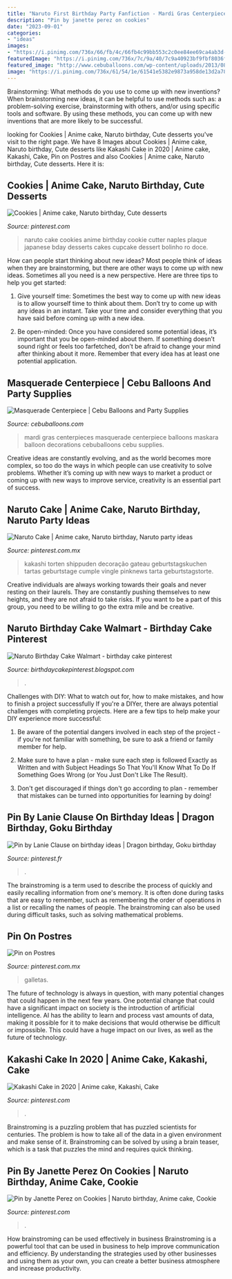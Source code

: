 ```yaml
---
title: "Naruto First Birthday Party Fanfiction - Mardi Gras Centerpieces Masquerade Centerpiece Balloons Maskara Balloon Decorations Cebuballoons Cebu Supplies"
description: "Pin by janette perez on cookies"
date: "2023-09-01"
categories:
- "ideas"
images:
- "https://i.pinimg.com/736x/66/fb/4c/66fb4c99bb553c2c0ee84ee69ca4ab3d--decorated-cookies-eat.jpg"
featuredImage: "https://i.pinimg.com/736x/7c/9a/40/7c9a40923bf9fbf8036f65fef0098812.jpg"
featured_image: "http://www.cebuballoons.com/wp-content/uploads/2013/08/Maskara-Centerpieces.jpg"
image: "https://i.pinimg.com/736x/61/54/1e/61541e5382e9873a958de13d2a785f7e.jpg"
---
```



Brainstorming: What methods do you use to come up with new inventions?
When brainstorming new ideas, it can be helpful to use methods such as: a problem-solving exercise, brainstorming with others, and/or using specific tools and software. By using these methods, you can come up with new inventions that are more likely to be successful.

	

		
looking for Cookies | Anime cake, Naruto birthday, Cute desserts you've visit to the right page. We have 8 Images about Cookies | Anime cake, Naruto birthday, Cute desserts like Kakashi Cake in 2020 | Anime cake, Kakashi, Cake, Pin on Postres and also Cookies | Anime cake, Naruto birthday, Cute desserts. Here it is:
		
    
## Cookies | Anime Cake, Naruto Birthday, Cute Desserts

<img loading=lazy src="https://i.pinimg.com/736x/66/fb/4c/66fb4c99bb553c2c0ee84ee69ca4ab3d--decorated-cookies-eat.jpg" onerror="this.onerror=null;this.src='https://tse2.mm.bing.net/th?id=OIP.XmdsqhNdt__pqiHyBaNiqwHaHa&amp;pid=15.1';" alt="Cookies | Anime cake, Naruto birthday, Cute desserts">

_Source: pinterest.com_

>naruto cake cookies anime birthday cookie cutter naples plaque japanese bday desserts cakes cupcake dessert bolinho ro doce. 

	

How can people start thinking about new ideas?
Most people think of ideas when they are brainstorming, but there are other ways to come up with new ideas. Sometimes all you need is a new perspective. Here are three tips to help you get started: 
1. Give yourself time: Sometimes the best way to come up with new ideas is to allow yourself time to think about them. Don’t try to come up with any ideas in an instant. Take your time and consider everything that you have said before coming up with a new idea. 

2. Be open-minded: Once you have considered some potential ideas, it’s important that you be open-minded about them. If something doesn’t sound right or feels too farfetched, don’t be afraid to change your mind after thinking about it more. Remember that every idea has at least one potential application.

    
## Masquerade Centerpiece | Cebu Balloons And Party Supplies

<img loading=lazy src="http://www.cebuballoons.com/wp-content/uploads/2013/08/Maskara-Centerpieces.jpg" onerror="this.onerror=null;this.src='https://tse3.mm.bing.net/th?id=OIP.sjwMXyJEbSbMiClOYhiz-AHaEZ&amp;pid=15.1';" alt="Masquerade Centerpiece | Cebu Balloons and Party Supplies">

_Source: cebuballoons.com_

>mardi gras centerpieces masquerade centerpiece balloons maskara balloon decorations cebuballoons cebu supplies. 

	

Creative ideas are constantly evolving, and as the world becomes more complex, so too do the ways in which people can use creativity to solve problems. Whether it’s coming up with new ways to market a product or coming up with new ways to improve service, creativity is an essential part of success.

    
## Naruto Cake | Anime Cake, Naruto Birthday, Naruto Party Ideas

<img loading=lazy src="https://i.pinimg.com/originals/31/5e/a0/315ea0249f41352084916c3c9a94b450.jpg" onerror="this.onerror=null;this.src='https://tse3.mm.bing.net/th?id=OIP.cMqmt5CxJdGOM00jdIGgGQHaKh&amp;pid=15.1';" alt="Naruto Cake | Anime cake, Naruto birthday, Naruto party ideas">

_Source: pinterest.com.mx_

>kakashi torten shippuden decoração gateau geburtstagskuchen tartas geburtstage cumple vingle pinknews tarta geburtstagstorte. 

	

Creative individuals are always working towards their goals and never resting on their laurels. They are constantly pushing themselves to new heights, and they are not afraid to take risks. If you want to be a part of this group, you need to be willing to go the extra mile and be creative.

    
## Naruto Birthday Cake Walmart - Birthday Cake Pinterest

<img loading=lazy src="https://i.pinimg.com/736x/7c/9a/40/7c9a40923bf9fbf8036f65fef0098812.jpg" onerror="this.onerror=null;this.src='https://tse4.mm.bing.net/th?id=OIP.YW9qGzZKScb3OkOgRH2r4AHaFD&amp;pid=15.1';" alt="Naruto Birthday Cake Walmart - birthday cake pinterest">

_Source: birthdaycakepinterest.blogspot.com_

>. 

	

Challenges with DIY: What to watch out for, how to make mistakes, and how to finish a project successfully
If you're a DIYer, there are always potential challenges with completing projects. Here are a few tips to help make your DIY experience more successful: 
1. Be aware of the potential dangers involved in each step of the project - if you're not familiar with something, be sure to ask a friend or family member for help.

2. Make sure to have a plan - make sure each step is followed Exactly as Written and with Subject Headings So That You'll Know What To Do If Something Goes Wrong (or You Just Don't Like The Result).

3. Don't get discouraged if things don't go according to plan - remember that mistakes can be turned into opportunities for learning by doing!

    
## Pin By Lanie Clause On Birthday Ideas | Dragon Birthday, Goku Birthday

<img loading=lazy src="https://i.pinimg.com/originals/ea/04/64/ea046416f3ff709a5f1f4c336d43d004.jpg" onerror="this.onerror=null;this.src='https://tse1.mm.bing.net/th?id=OIP.9jfhaL5X2aEQEfoMCiB6EgHaMM&amp;pid=15.1';" alt="Pin by Lanie Clause on birthday ideas | Dragon birthday, Goku birthday">

_Source: pinterest.fr_

>. 

	

The brainstroming is a term used to describe the process of quickly and easily recalling information from one's memory. It is often done during tasks that are easy to remember, such as remembering the order of operations in a list or recalling the names of people. The brainstroming can also be used during difficult tasks, such as solving mathematical problems.

    
## Pin On Postres

<img loading=lazy src="https://i.pinimg.com/originals/6e/71/6b/6e716bd366e6f4dc64de453800bbc233.jpg" onerror="this.onerror=null;this.src='https://tse3.mm.bing.net/th?id=OIP.CUjKgcVsQzLjxSDnGbaiyAHaFj&amp;pid=15.1';" alt="Pin on Postres">

_Source: pinterest.com.mx_

>galletas. 

	

The future of technology is always in question, with many potential changes that could happen in the next few years. One potential change that could have a significant impact on society is the introduction of artificial intelligence. AI has the ability to learn and process vast amounts of data, making it possible for it to make decisions that would otherwise be difficult or impossible. This could have a huge impact on our lives, as well as the future of technology.

    
## Kakashi Cake In 2020 | Anime Cake, Kakashi, Cake

<img loading=lazy src="https://i.pinimg.com/736x/d6/2a/ac/d62aac49dcef0527e4885e6070d0fe4f.jpg" onerror="this.onerror=null;this.src='https://tse4.mm.bing.net/th?id=OIP.QJkERM_xYbCZk_jCleSPRgHaOY&amp;pid=15.1';" alt="Kakashi Cake in 2020 | Anime cake, Kakashi, Cake">

_Source: pinterest.com_

>. 

	

Brainstroming is a puzzling problem that has puzzled scientists for centuries. The problem is how to take all of the data in a given environment and make sense of it. Brainstroming can be solved by using a brain teaser, which is a task that puzzles the mind and requires quick thinking.

    
## Pin By Janette Perez On Cookies | Naruto Birthday, Anime Cake, Cookie

<img loading=lazy src="https://i.pinimg.com/736x/61/54/1e/61541e5382e9873a958de13d2a785f7e.jpg" onerror="this.onerror=null;this.src='https://tse4.mm.bing.net/th?id=OIP.Kbow6egHEC3A91Bc7Wsw7wHaHa&amp;pid=15.1';" alt="Pin by Janette Perez on Cookies | Naruto birthday, Anime cake, Cookie">

_Source: pinterest.com_

>. 

	

How brainstroming can be used effectively in business
Brainstroming is a powerful tool that can be used in business to help improve communication and efficiency. By understanding the strategies used by other businesses and using them as your own, you can create a better business atmosphere and increase productivity.

